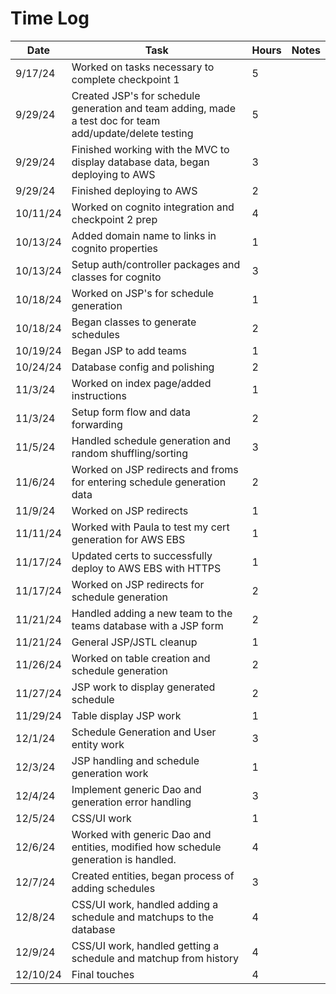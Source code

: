 # Time Log

| Date     | Task                                                                                                      | Hours | Notes|
|----------|-----------------------------------------------------------------------------------------------------------|-------|------|
| 9/17/24  | Worked on tasks necessary to complete checkpoint 1                                                        | 5     | |
| 9/29/24  | Created JSP's for schedule generation and team adding, made a test doc for team add/update/delete testing | 5     | |
| 9/29/24  | Finished working with the MVC to display database data, began deploying to AWS                            | 3     | |
| 9/29/24  | Finished deploying to AWS                                                                                 | 2     | |
| 10/11/24 | Worked on cognito integration and checkpoint 2 prep                                                       | 4     | |
| 10/13/24 | Added domain name to links in cognito properties                                                          | 1     | |
| 10/13/24 | Setup auth/controller packages and classes for cognito                                                    | 3     | |
| 10/18/24 | Worked on JSP's for schedule generation                                                                   | 1     | |
| 10/18/24 | Began classes to generate schedules                                                                       | 2     | |
| 10/19/24 | Began JSP to add teams                                                                                    | 1     | |
| 10/24/24 | Database config and polishing                                                                             | 2     | |
| 11/3/24  | Worked on index page/added instructions                                                                   | 1     | |
| 11/3/24  | Setup form flow and data forwarding                                                                       | 2     | |
| 11/5/24  | Handled schedule generation and random shuffling/sorting                                                  | 3     | |
| 11/6/24  | Worked on JSP redirects and froms for entering schedule generation data                                   | 2     | |
| 11/9/24  | Worked on JSP redirects                                                                                   | 1     | |
| 11/11/24 | Worked with Paula to test my cert generation for AWS EBS                                                  | 1     | |
| 11/17/24 | Updated certs to successfully deploy to AWS EBS with HTTPS                                                | 1     | |
| 11/17/24 | Worked on JSP redirects for schedule generation                                                           | 2     | |
| 11/21/24 | Handled adding a new team to the teams database with a JSP form                                           | 2     | |
| 11/21/24 | General JSP/JSTL cleanup                                                                                  | 1     | |
| 11/26/24 | Worked on table creation and schedule generation                                                          | 2     | |
| 11/27/24 | JSP work to display generated schedule                                                                    | 2     | |
| 11/29/24 | Table display JSP work                                                                                    | 1     | |
| 12/1/24  | Schedule Generation and User entity work                                                                  | 3     | |
| 12/3/24  | JSP handling and schedule generation work                                                                 | 1     | |
| 12/4/24  | Implement generic Dao and generation error handling                                                       | 3     | |
| 12/5/24  | CSS/UI work                                                                                               | 1     | |
| 12/6/24  | Worked with generic Dao and entities, modified how schedule generation is handled.                        | 4     | |
| 12/7/24  | Created entities, began process of adding schedules                                                       | 3     | |
| 12/8/24  | CSS/UI work, handled adding a schedule and matchups to the database                                       | 4     | |
| 12/9/24  | CSS/UI work, handled getting a schedule and matchup from history                                          | 4     | |
| 12/10/24 | Final touches                                                                                             | 4     | |